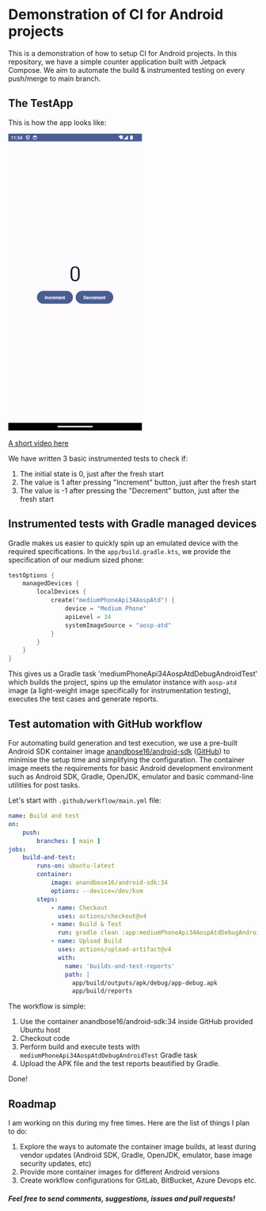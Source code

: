 # Demonstration of CI for Android projects

This is a demonstration of how to setup CI for Android projects. In this repository, we have a simple counter application built with Jetpack Compose. We aim to automate the build & instrumented testing on every push/merge to main branch.

## The TestApp

This is how the app looks like:

![](ss.png)

[A short video here](test_app.webm)

We have written 3 basic instrumented tests to check if:
1. The initial state is 0, just after the fresh start
2. The value is 1 after pressing "Increment" button, just after the fresh start
3. The value is -1 after pressing the "Decrement" button, just after the fresh start

## Instrumented tests with Gradle managed devices

Gradle makes us easier to quickly spin up an emulated device with the required specifications. In the `app/build.gradle.kts`, we provide the specification of our medium sized phone:

```kotlin
testOptions {
    managedDevices {
        localDevices {
            create("mediumPhoneApi34AospAtd") {
                device = "Medium Phone"
                apiLevel = 34
                systemImageSource = "aosp-atd"
            }
        }
    }
}
```

This gives us a Gradle task 'mediumPhoneApi34AospAtdDebugAndroidTest' which builds the project, spins up the emulator instance with `aosp-atd` image (a light-weight image specifically for instrumentation testing), executes the test cases and generate reports.

## Test automation with GitHub workflow

For automating build generation and test execution, we use a pre-built Android SDK container image [anandbose16/android-sdk](https://hub.docker.com/r/anandbose16/android-sdk) ([GitHub](https://github.com/anandbosedev/android-sdk)) to minimise the setup time and simplifying the configuration. The container image meets the requirements for basic Android development environment such as Android SDK, Gradle, OpenJDK, emulator and basic command-line utilities for post tasks.

Let's start with `.github/workflow/main.yml` file:

```yml
name: Build and test
on:
    push:
        branches: [ main ]
jobs:
    build-and-test:
        runs-on: ubuntu-latest
        container: 
            image: anandbose16/android-sdk:34
            options: --device=/dev/kvm
        steps:
            - name: Checkout
              uses: actions/checkout@v4
            - name: Build & Test
              run: gradle clean :app:mediumPhoneApi34AospAtdDebugAndroidTest
            - name: Upload Build
              uses: actions/upload-artifact@v4
              with:
                name: 'builds-and-test-reports'
                path: |
                  app/build/outputs/apk/debug/app-debug.apk
                  app/build/reports
```

The workflow is simple:
1. Use the container anandbose16/android-sdk:34 inside GitHub provided Ubuntu host
2. Checkout code
3. Perform build and execute tests with `mediumPhoneApi34AospAtdDebugAndroidTest` Gradle task
4. Upload the APK file and the test reports beautified by Gradle.

Done!

## Roadmap

I am working on this during my free times. Here are the list of things I plan to do:

1. Explore the ways to automate the container image builds, at least during vendor updates (Android SDK, Gradle, OpenJDK, emulator, base image security updates, etc)
2. Provide more container images for different Android versions
3. Create workflow configurations for GitLab, BitBucket, Azure Devops etc.

#### *Feel free to send comments, suggestions, issues and pull requests!*